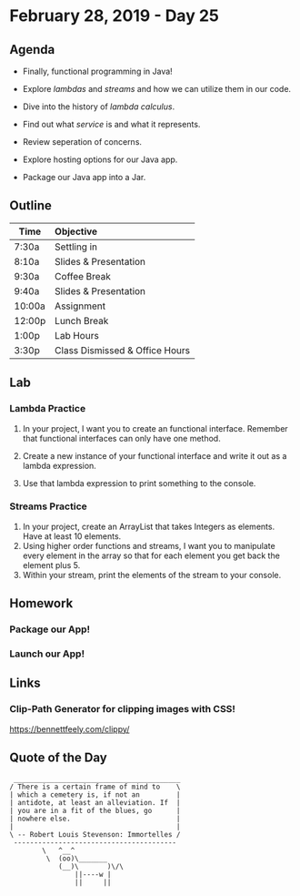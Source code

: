# February 28, 2019 - Day 25


## Agenda

- Finally, functional programming in Java!
- Explore *lambdas* and *streams* and how we can utilize them in our code. 
- Dive into the history of *lambda calculus*. 

- Find out what *service* is and what it represents. 
- Review seperation of concerns. 
- Explore hosting options for our Java app.
- Package our Java app into a Jar. 


## Outline

| Time   | Objective                        |
| -------|:---------------------------------|
| 7:30a  | Settling in                      |
| 8:10a  | Slides & Presentation            |
| 9:30a  | Coffee Break                     |
| 9:40a  | Slides & Presentation            |
| 10:00a | Assignment                       |
| 12:00p | Lunch Break                      |
| 1:00p  | Lab Hours                        |
| 3:30p  | Class Dismissed & Office Hours   |

## Lab

### Lambda Practice

1. In your project, I want you to create an functional interface. Remember that functional interfaces can only have one method. 

2. Create a new instance of your functional interface and write it out as a lambda expression. 

3. Use that lambda expression to print something to the console. 

### Streams Practice

1. In your project, create an ArrayList that takes Integers as elements. Have at least 10 elements. 
2. Using higher order functions and streams, I want you to manipulate every element in the array so that for each element you get back the element plus 5. 
3. Within your stream, print the elements of the stream to your console.


## Homework

### Package our App!
### Launch our App!

## Links

### Clip-Path Generator for clipping images with CSS!

https://bennettfeely.com/clippy/



## Quote of the Day 
```
 _________________________________________
/ There is a certain frame of mind to    \
| which a cemetery is, if not an         |
| antidote, at least an alleviation. If  |
| you are in a fit of the blues, go      |
| nowhere else.                          |
|                                        |
\ -- Robert Louis Stevenson: Immortelles /
 ----------------------------------------
        \   ^__^
         \  (oo)\_______
            (__)\       )\/\
                ||----w |
                ||     ||

```